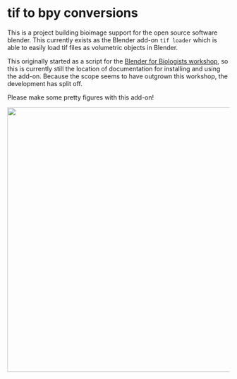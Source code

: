 # tif to bpy conversions
This is a project building bioimage support for the open source software blender. This currently exists as the Blender add-on `tif loader` which is able to easily load tif files as volumetric objects in Blender. 

This originally started as a script for the [Blender for Biologists workshop](https://github.com/oanegros/Blender_for_Biologists_2023), so this is currently still the location of documentation for installing and using the add-on. Because the scope seems to have outgrown this workshop, the development has split off.

Please make some pretty figures with this add-on!

<img src="/tif2bpy/figures/pretty.png" width="600"/>